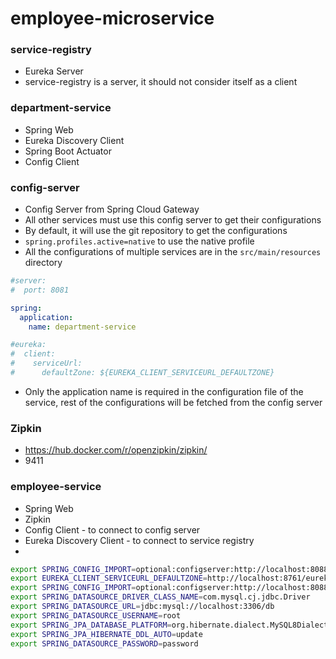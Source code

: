 # employee-microservice

### service-registry
- Eureka Server
- service-registry is a server, it should not consider itself as a client

### department-service
- Spring Web
- Eureka Discovery Client
- Spring Boot Actuator
- Config Client

### config-server
- Config Server from Spring Cloud Gateway
- All other services must use this config server to get their configurations
- By default, it will use the git repository to get the configurations
- `spring.profiles.active=native` to use the native profile
- All the configurations of multiple services are in the `src/main/resources` directory
``` yml
#server:
#  port: 8081

spring:
  application:
    name: department-service

#eureka:
#  client:
#    serviceUrl:
#      defaultZone: ${EUREKA_CLIENT_SERVICEURL_DEFAULTZONE}
```
- Only the application name is required in the configuration file of the service, rest of the configurations will be fetched from the config server

### Zipkin
- https://hub.docker.com/r/openzipkin/zipkin/
- 9411
### employee-service
- Spring Web
- Zipkin
- Config Client - to connect to config server
- Eureka Discovery Client - to connect to service registry
- 
``` bash
export SPRING_CONFIG_IMPORT=optional:configserver:http://localhost:8088
export EUREKA_CLIENT_SERVICEURL_DEFAULTZONE=http://localhost:8761/eureka
export SPRING_CONFIG_IMPORT=optional:configserver:http://localhost:8088    
export SPRING_DATASOURCE_DRIVER_CLASS_NAME=com.mysql.cj.jdbc.Driver
export SPRING_DATASOURCE_URL=jdbc:mysql://localhost:3306/db
export SPRING_DATASOURCE_USERNAME=root
export SPRING_JPA_DATABASE_PLATFORM=org.hibernate.dialect.MySQL8Dialect
export SPRING_JPA_HIBERNATE_DDL_AUTO=update
export SPRING_DATASOURCE_PASSWORD=password
```
